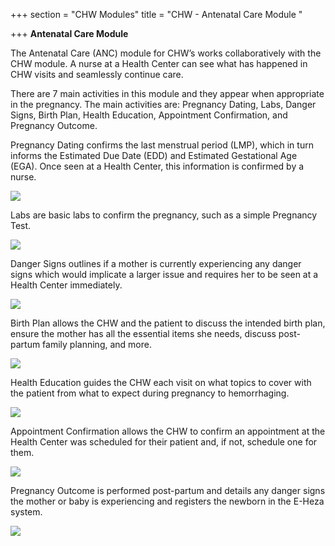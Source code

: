 +++
section = "CHW Modules"
title = "CHW - Antenatal Care Module "

+++
**Antenatal Care Module**

The Antenatal Care (ANC) module for CHW’s works collaboratively with the CHW module. A nurse at a Health Center can see what has happened in CHW visits and seamlessly continue care.

There are 7 main activities in this module and they appear when appropriate in the pregnancy. The main activities are: Pregnancy Dating, Labs, Danger Signs, Birth Plan, Health Education, Appointment Confirmation, and Pregnancy Outcome.

Pregnancy Dating confirms the last menstrual period (LMP), which in turn informs the Estimated Due Date (EDD) and Estimated Gestational Age (EGA). Once seen at a Health Center, this information is confirmed by a nurse.

![](/uploads/pregnancy-dating-chw.png)

Labs are basic labs to confirm the pregnancy, such as a simple Pregnancy Test.

![](/uploads/pregnancy-test-chw.png)

Danger Signs outlines if a mother is currently experiencing any danger signs which would implicate a larger issue and requires her to be seen at a Health Center immediately.

![](/uploads/anc-danger-signs-chw.png)

Birth Plan allows the CHW and the patient to discuss the intended birth plan, ensure the mother has all the essential items she needs, discuss post-partum family planning, and more.

![](/uploads/chw-anc-birth-plan.png)

Health Education guides the CHW each visit on what topics to cover with the patient from what to expect during pregnancy to hemorrhaging.

![](/uploads/health-education-chw.png)

Appointment Confirmation allows the CHW to confirm an appointment at the Health Center was scheduled for their patient and, if not, schedule one for them.

![](/uploads/appt-confirm-chw.png)

Pregnancy Outcome is performed post-partum and details any danger signs the mother or baby is experiencing and registers the newborn in the E-Heza system.

![](/uploads/preg-outcome-chw.png)